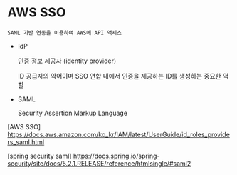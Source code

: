 # AWS SSO
	SAML 기반 연동을 이용하여 AWS에 API 액세스

- IdP

	인증 정보 제공자 (identity provider)
	
	ID 공급자의 약어이며 SSO 연합 내에서 인증을 제공하는 ID를 생성하는 중요한 역할



- SAML

	Security Assertion Markup Language



[AWS SSO] https://docs.aws.amazon.com/ko_kr/IAM/latest/UserGuide/id_roles_providers_saml.html

[spring security saml] https://docs.spring.io/spring-security/site/docs/5.2.1.RELEASE/reference/htmlsingle/#saml2
